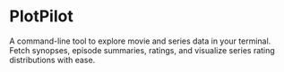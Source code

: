 # PlotPilot
A command-line tool to explore movie and series data in your terminal. Fetch synopses, episode summaries, ratings, and visualize series rating distributions with ease.
